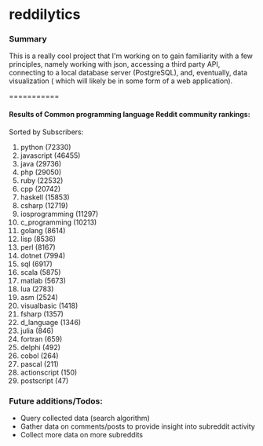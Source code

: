 reddilytics
===========

### Summary

This is a really cool project that I'm working on to gain familiarity with a few principles, namely working with json,
accessing a third party API, connecting to a local database server (PostgreSQL), and, eventually, data visualization (
which will likely be in some form of a web application). 

===========


#### Results of Common programming language Reddit community rankings: 

Sorted by Subscribers: 

1. python (72330)
2. javascript (46455)
3. java (29736)
4. php (29050)
5. ruby (22532)
6. cpp (20742)
7. haskell (15853)
8. csharp (12719)
9. iosprogramming (11297)
10. c_programming (10213)
11. golang (8614)
12. lisp (8536)
13. perl (8167)
14. dotnet (7994)
15. sql (6917)
16. scala (5875)
17. matlab (5673)
18. lua (2783)
19. asm (2524)
20. visualbasic (1418)
21. fsharp (1357)
22. d_language (1346)
23. julia (846)
24. fortran (659)
25. delphi (492)
26. cobol (264)
27. pascal (211)
28. actionscript (150)
29. postscript (47)




### Future additions/Todos:

 - Query collected data (search algorithm)
 - Gather data on comments/posts to provide insight into subreddit activity
 - Collect more data on more subreddits

